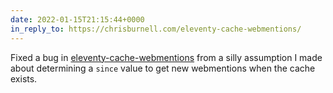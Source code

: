 ```yaml
---
date: 2022-01-15T21:15:44+0000
in_reply_to: https://chrisburnell.com/eleventy-cache-webmentions/
---
```


Fixed a bug in [eleventy-cache-webmentions](/eleventy-cache-webmentions/) from a silly assumption I made about determining a `since` value to get new webmentions when the cache exists.
